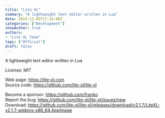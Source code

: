 ```yaml
---
title: "Lite XL"
summary: "A lightweight text editor written in Lua"
date: 2024-12-05T17:34:00Z
categories: ["Development"]
showAuthor: true
authors:
- "Lite XL Team"
tags: ["Official"]
draft: false
---
```


A lightweight text editor written in Lua

License: MIT

Web page: <https://lite-xl.com>  
Source code: <https://github.com/lite-xl/lite-xl>

Become a sponsor: <https://github.com/franko>  
Report the bug: <https://github.com/lite-xl/lite-xl/issues/new>  
Download: <https://github.com/lite-xl/lite-xl/releases/download/v2.1.7/LiteXL-v2.1.7-addons-x86_64.AppImage>